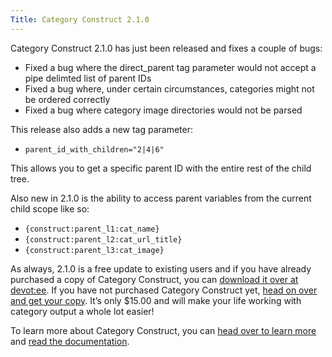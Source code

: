 ```yaml
---
Title: Category Construct 2.1.0
---
```


Category Construct 2.1.0 has just been released and fixes a couple of bugs:

- Fixed a bug where the direct_parent tag parameter would not accept a pipe delimted list of parent IDs
- Fixed a bug where, under certain circumstances, categories might not be ordered correctly
- Fixed a bug where category image directories would not be parsed

This release also adds a new tag parameter:

- `parent_id_with_children="2|4|6"`

This allows you to get a specific parent ID with the entire rest of the child tree.

Also new in 2.1.0 is the ability to access parent variables from the current child scope like so:

- `{construct:parent_l1:cat_name}`
- `{construct:parent_l2:cat_url_title}`
- `{construct:parent_l3:cat_image}`

As always, 2.1.0 is a free update to existing users and if you have already purchased a copy of Category Construct, you can [download it over at devot:ee][Category Construct Devotee]. If you have not purchased Category Construct yet, [head on over and get your copy][Category Construct Devotee]. It’s only $15.00 and will make your life working with category output a whole lot easier!

To learn more about Category Construct, you can [head over to learn more][Cateogry Construct] and [read the documentation][Category Construct Docs].

[Category Construct Devotee]: https://devot-ee.com/add-ons/category-construct
[Cateogry Construct]: /software/category-construct
[Category Construct Docs]: /software/category-construct/documentation
